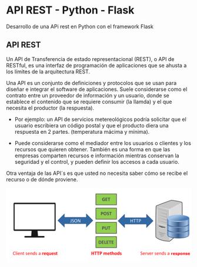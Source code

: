 # API REST - Python - Flask
Desarrollo de una APi rest en Python con el framework Flask

## API REST

Un API de Transferencia de estado representacional (REST), o API de RESTful, es una interfaz de programación de aplicaciones que se ahusta a los límites de la arquitectura REST.

Una API es un conjunto de definiciones y protocolos que se usan para diseñar e integrar el software de aplicaciones. Suele considerarse como el contrato entre un proveedor de información  y un usuario, donde se establece el contenido que se requiere consumir (la llamda) y el que necesita el productor (la respuesta).

- Por ejemplo:  un API de servicios metereológicos podría solicitar que el usuario escribiera un código postal y que el producto diera una respuesta en 2 partes. (temperatura mácima y mínima).

- Puede considerarse como el mediador  entre los usuarios o clientes  y los recursos que quieren obtener. También es una forma en que las empresas comparten recursos e información mientras conservan la seguridad y el control, y pueden definir los accesos a cada usuario.

Otra ventaja de las API´s es que usted no necesita saber cómo se recibe el recurso o de dónde proviene.

!["Imagen de API"](./restapi.png)